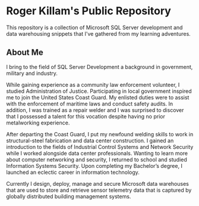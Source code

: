 # Roger Killam's Public Repository
This repository is a collection of Microsoft SQL Server development and data warehousing snippets that I've gathered from my learning adventures.

## About Me
I bring to the field of SQL Server Development a background in government, military and industry.

While gaining experience as a community law enforcement volunteer, I studied Administration of Justice. Participating in local government inspired me to join the United States Coast Guard. My enlisted duties were to assist with the enforcement of maritime laws and conduct safety audits. In addition, I was trained as a repair welder and I was surprised to discover that I possessed a talent for this vocation despite having no prior metalworking experience.

After departing the Coast Guard, I put my newfound welding skills to work in structural-steel fabrication and data center construction. I gained an introduction to the fields of Industrial Control Systems and Network Security while I worked alongside data center professionals. Wanting to learn more about computer networking and security, I returned to school and studied Information Systems Security. Upon completing my Bachelor’s degree, I launched an eclectic career in information technology.

Currently I design, deploy, manage and secure Microsoft data warehouses that are used to store and retrieve sensor telemetry data that is captured by globally distributed building management systems.
